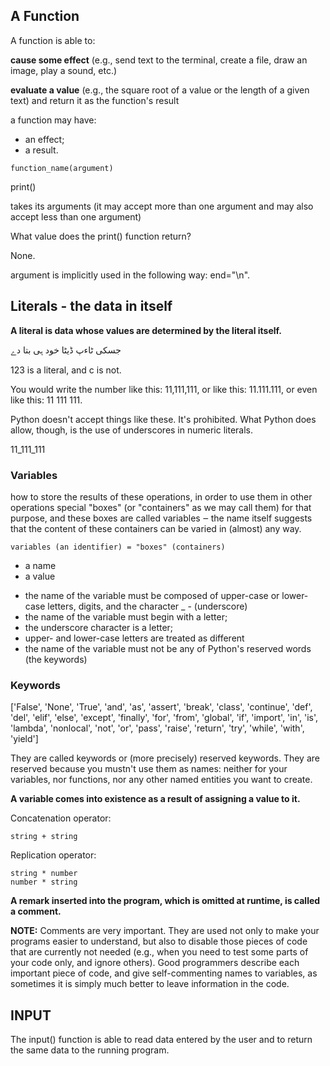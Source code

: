 ## A Function

A function is able to:

**cause some effect** (e.g., send text to the terminal, create a file, draw an image, play a sound, etc.)

**evaluate a value** (e.g., the square root of a value or the length of a given text) and return it as the function's result

a function may have:

- an effect;
- a result.

`function_name(argument)`

print()

takes its arguments (it may accept more than one argument and may also accept less than one argument)

What value does the print() function return?

None.

argument is implicitly used in the following way: end="\n".

## Literals - the data in itself

**A literal is data whose values are determined by the literal itself.**

جسكی ٹاءپ ڈیٹا خود ہی بتا دے

123 is a literal, and c is not.

You would write the number like this: 11,111,111, or like this: 11.111.111, or even like this: 11 111 111.

Python doesn't accept things like these. It's prohibited. What Python does allow, though, is the use of underscores in numeric literals.

11_111_111

### Variables

how to store the results of these operations, in order to use them in other operations
special "boxes" (or "containers" as we may call them) for that purpose,
and these boxes are called variables ‒ the name itself suggests that the content
of these containers can be varied in (almost) any way.

`variables (an identifier) = "boxes" (containers)`

- a name
- a value

* the name of the variable must be composed of upper-case or lower-case letters, digits, and the character \_ - (underscore)
* the name of the variable must begin with a letter;
* the underscore character is a letter;
* upper- and lower-case letters are treated as different
* the name of the variable must not be any of Python's reserved words (the keywords)

### Keywords

['False', 'None', 'True', 'and', 'as', 'assert', 'break', 'class', 'continue', 'def', 'del', 'elif', 'else', 'except', 'finally', 'for', 'from', 'global', 'if', 'import', 'in', 'is', 'lambda', 'nonlocal', 'not', 'or', 'pass', 'raise', 'return', 'try', 'while', 'with', 'yield']

They are called keywords or (more precisely) reserved keywords. They are reserved because you mustn't use them as names: neither for your variables, nor functions, nor any other named entities you want to create.

**A variable comes into existence as a result of assigning a value to it.**

Concatenation operator:

`string + string`

Replication operator:

`string * number` </br>
`number * string`

**A remark inserted into the program, which is omitted at runtime, is called a comment.**

**NOTE:** Comments are very important. They are used not only to make your programs easier to understand, but also to disable those pieces of code that are currently not needed (e.g., when you need to test some parts of your code only, and ignore others). Good programmers describe each important piece of code, and give self-commenting names to variables, as sometimes it is simply much better to leave information in the code.

## INPUT

The input() function is able to read data entered by the user and to return the same data to the running program.
